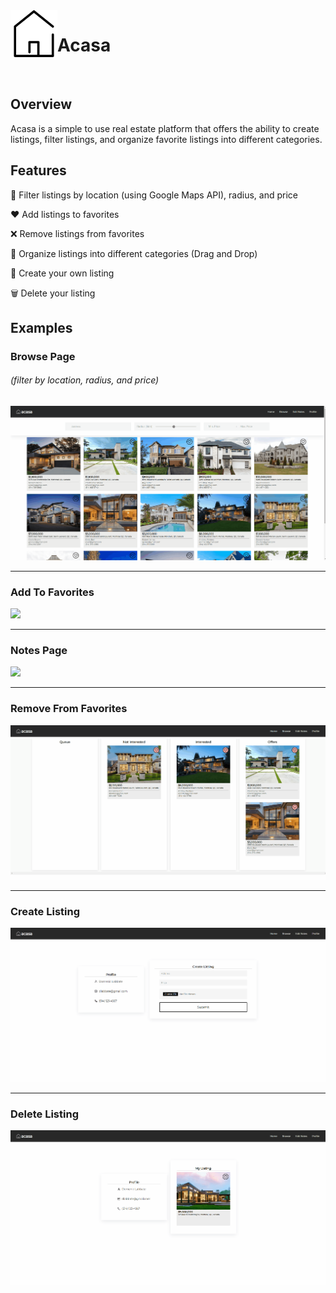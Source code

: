 <img src="frontend/src/assets/logo/logo.svg" width=75 align="left"/>

# Acasa

<br/>

## Overview
Acasa is a simple to use real estate platform that offers the ability to create listings, filter listings, and organize favorite listings into different categories.

## Features
🔎 Filter listings by location (using Google Maps API), radius, and price

❤️ Add listings to favorites

❌ Remove listings from favorites

📁 Organize listings into different categories (Drag and Drop)

🏡 Create your own listing

🗑️ Delete your listing

## Examples

### Browse Page
###### (filter by location, radius, and price)
<img src="frontend/src/assets/tutorials/browse.gif" />

***

### Add To Favorites
<img src="frontend/src/assets/tutorials/favorites.gif" />

***

### Notes Page
<img src="frontend/src/assets/tutorials/notes.gif" />

***

### Remove From Favorites
<img src="frontend/src/assets/tutorials/favorites-delete.gif" />

***

### Create Listing
<img src="frontend/src/assets/tutorials/listing-create.gif" />

***

### Delete Listing
<img src="frontend/src/assets/tutorials/listing-delete.gif" />
